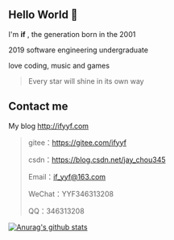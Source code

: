 ## Hello World 👋

I'm **if** , the generation born in the 2001

2019 software engineering undergraduate

love coding, music and games

> Every star will shine in its own way

## Contact me

My blog http://ifyyf.com

> gitee：https://gitee.com/ifyyf
>
> csdn：https://blog.csdn.net/jay_chou345
>
> Email：if_yyf@163.com
> 
> WeChat：YYF346313208
> 
> QQ：346313208


[![Anurag's github stats](https://github-readme-stats.vercel.app/api?username=ifyyf)](https://github.com/anuraghazra/github-readme-stats)
